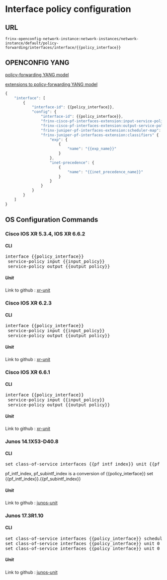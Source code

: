 # Interface policy configuration

## URL

```
frinx-openconfig-network-instance:network-instances/network-instance/default/policy-forwarding/interfaces/interface/{{policy_interface}}
```

## OPENCONFIG YANG

[policy-forwarding YANG model](https://github.com/FRINXio/openconfig/tree/master/policy-forwarding/src/main/yang)

[extensions to policy-forwarding YANG model](https://github.com/FRINXio/openconfig/tree/master/network-instance/src/main/yang)

```javascript
{
    "interface": [
        {
            "interface-id": {{policy_interface}},
            "config": {
                "interface-id": {{policy_interface}},
                "frinx-cisco-pf-interfaces-extension:input-service-policy": "{{input_policy}}",
                "frinx-cisco-pf-interfaces-extension:output-service-policy": "{{output_policy}}",
                "frinx-juniper-pf-interfaces-extension:scheduler-map": "{{sched_map_name}}",
                "frinx-juniper-pf-interfaces-extension:classifiers" {
                    "exp": {
                        {
                            "name": "{{exp_name}}"
                        }
                    },
                    "inet-precedence": {
                        {
                            "name": "{{inet_precedence_name}}"
                        }
                    }
                }
            }
        }
    ]
}
```

## OS Configuration Commands

### Cisco IOS XR 5.3.4, IOS XR 6.6.2

#### CLI

<pre>
interface {{policy_interface}}
 service-policy input {{input_policy}}
 service-policy output {{output_policy}}
</pre>

##### Unit

Link to github : [xr-unit](https://github.com/FRINXio/cli-units/tree/master/ios-xr/network-instance)

### Cisco IOS XR 6.2.3

#### CLI

<pre>
interface {{policy_interface}}
 service-policy input {{input_policy}}
 service-policy output {{output_policy}}
</pre>

##### Unit

Link to github : [xr-unit](https://github.com/FRINXio/unitopo-units/tree/master/xr/xr-6-network-instance-unit)

### Cisco IOS XR 6.6.1

#### CLI

<pre>
interface {{policy_interface}}
 service-policy input {{input_policy}}
 service-policy output {{output_policy}}
</pre>

##### Unit

Link to github : [xr-unit](https://github.com/FRINXio/unitopo-units/tree/master/xr/xr-7-network-instance-unit)

### Junos 14.1X53-D40.8

#### CLI

<pre>
set class-of-service interfaces {{pf_intf_index}} unit {{pf_subintf_index}} classifiers inet-precedence {{inet_precedence_name}}
</pre>

pf_intf_index, pf_subintf_index is a conversion of {{policy_interface}} set {{pf_intf_index}}.{{pf_subintf_index}}

##### Unit

Link to github : [junos-unit](https://github.com/FRINXio/cli-units/tree/master/junos/policy-forwarding)

### Junos 17.3R1.10

#### CLI

<pre>
set class-of-service interfaces {{policy_interface}} scheduler-map {{sched_map_name}}
set class-of-service interfaces {{policy_interface}} unit 0 classifiers exp {{exp_name}}
set class-of-service interfaces {{policy_interface}} unit 0 classifiers inet-precedence {{inet_precedence_name}}
</pre>

##### Unit

Link to github : [junos-unit](https://github.com/FRINXio/unitopo-units/tree/master/junos/junos-17/junos-17-policy-forwarding-unit)

